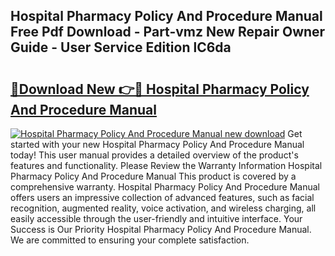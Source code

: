 ## Hospital Pharmacy Policy And Procedure Manual Free Pdf Download - Part-vmz New Repair Owner Guide - User Service Edition lC6da

# <h2><a href="http://bc24747.oget.top/?id=Hospital+Pharmacy+Policy+And+Procedure+Manual">🔗Download New 👉🔴 Hospital Pharmacy Policy And Procedure Manual</a></h2>

[![Hospital Pharmacy Policy And Procedure Manual new download](https://i.imgur.com/5g1atiW.png)](http://bc24747.oget.top/?id=Hospital+Pharmacy+Policy+And+Procedure+Manual)
Get started with your new Hospital Pharmacy Policy And Procedure Manual today! This user manual provides a detailed overview of the product's features and functionality. Please Review the Warranty Information Hospital Pharmacy Policy And Procedure Manual This product is covered by a comprehensive warranty. Hospital Pharmacy Policy And Procedure Manual offers users an impressive collection of advanced features, such as facial recognition, augmented reality, voice activation, and wireless charging, all easily accessible through the user-friendly and intuitive interface. Your Success is Our Priority Hospital Pharmacy Policy And Procedure Manual. We are committed to ensuring your complete satisfaction.
